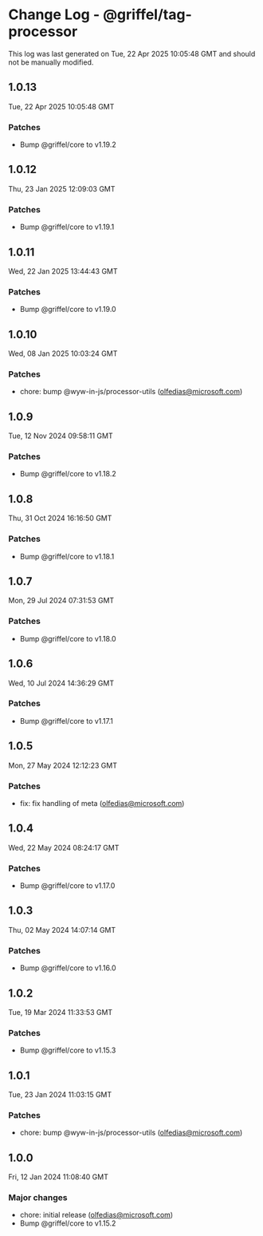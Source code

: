 # Change Log - @griffel/tag-processor

This log was last generated on Tue, 22 Apr 2025 10:05:48 GMT and should not be manually modified.

<!-- Start content -->

## 1.0.13

Tue, 22 Apr 2025 10:05:48 GMT

### Patches

- Bump @griffel/core to v1.19.2

## 1.0.12

Thu, 23 Jan 2025 12:09:03 GMT

### Patches

- Bump @griffel/core to v1.19.1

## 1.0.11

Wed, 22 Jan 2025 13:44:43 GMT

### Patches

- Bump @griffel/core to v1.19.0

## 1.0.10

Wed, 08 Jan 2025 10:03:24 GMT

### Patches

- chore: bump @wyw-in-js/processor-utils (olfedias@microsoft.com)

## 1.0.9

Tue, 12 Nov 2024 09:58:11 GMT

### Patches

- Bump @griffel/core to v1.18.2

## 1.0.8

Thu, 31 Oct 2024 16:16:50 GMT

### Patches

- Bump @griffel/core to v1.18.1

## 1.0.7

Mon, 29 Jul 2024 07:31:53 GMT

### Patches

- Bump @griffel/core to v1.18.0

## 1.0.6

Wed, 10 Jul 2024 14:36:29 GMT

### Patches

- Bump @griffel/core to v1.17.1

## 1.0.5

Mon, 27 May 2024 12:12:23 GMT

### Patches

- fix: fix handling of meta (olfedias@microsoft.com)

## 1.0.4

Wed, 22 May 2024 08:24:17 GMT

### Patches

- Bump @griffel/core to v1.17.0

## 1.0.3

Thu, 02 May 2024 14:07:14 GMT

### Patches

- Bump @griffel/core to v1.16.0

## 1.0.2

Tue, 19 Mar 2024 11:33:53 GMT

### Patches

- Bump @griffel/core to v1.15.3

## 1.0.1

Tue, 23 Jan 2024 11:03:15 GMT

### Patches

- chore: bump @wyw-in-js/processor-utils (olfedias@microsoft.com)

## 1.0.0

Fri, 12 Jan 2024 11:08:40 GMT

### Major changes

- chore: initial release (olfedias@microsoft.com)
- Bump @griffel/core to v1.15.2
